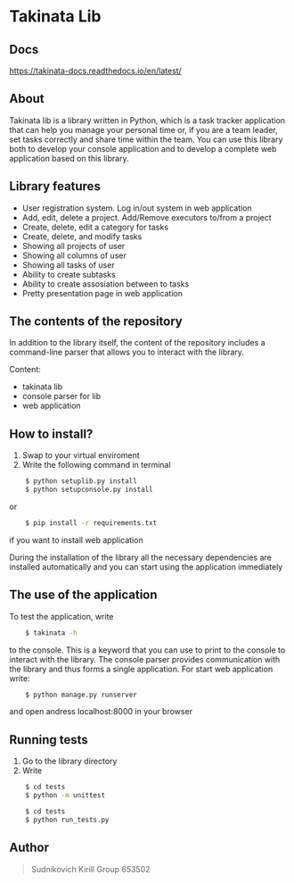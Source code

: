 
# Takinata Lib #

## Docs ##
https://takinata-docs.readthedocs.io/en/latest/


## About ##

Takinata lib is a library written in Python, which is a task tracker 
application that can help you manage your personal time or, if you are a 
team leader, set tasks correctly and share time within the team. 
You can use this library both to develop your console application and to 
develop a complete web application based on this library.

## Library features ##

   
* User registration system. Log in/out system in web application
* Add, edit, delete a project. Add/Remove executors to/from a project
* Create, delete, edit a category for tasks
* Create, delete, and modify tasks
* Showing all projects of user
* Showing all columns of user
* Showing all tasks of user
* Ability to create subtasks
* Ability to create assosiation between to tasks
* Pretty presentation page in web application

## The contents of the repository ##
In addition to the library itself, the content of the repository includes a command-line parser that allows you to 
interact with the library.

Content:
- takinata lib
- console parser for lib
- web application

## How to install? ##
1. Swap to your virtual enviroment
2. Write the following command in terminal

```bash
    $ python setuplib.py install
    $ python setupconsole.py install
```  
    
or
```bash
    $ pip install -r requirements.txt
```  
if you want to install web application

 During the installation of the library all the necessary dependencies are 
 installed automatically and you can start using the application immediately
 
## The use of the application ##
To test the application, write 
```bash
    $ takinata -h
``` 
to the console. This is a keyword that you can use to print to the console to 
interact with the library. The console parser provides communication with 
the library and thus forms a single application.
For start web application write:

```bash
    $ python manage.py runserver
```
and open andress localhost:8000 in your browser
   
    
## Running tests ##
1. Go to the library directory
2. Write

```bash
    $ cd tests
    $ python -m unittest

```
```bash
    $ cd tests
    $ python run_tests.py
```
## Author ##

> Sudnikovich Kirill
Group 653502